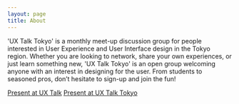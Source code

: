 ```yaml
---
layout: page
title: About
---
```


'UX Talk Tokyo' is a monthly meet-up discussion group for people interested in User Experience and User Interface design in the Tokyo region. Whether you are looking to network, share your own experiences, or just learn something new, 'UX Talk Tokyo' is an open group welcoming anyone with an interest in designing for the user. From students to seasoned pros, don’t hesitate to sign-up and join the fun!

[Present at UX Talk](/_pages/present)
[Present at UX Talk Tokyo](/docs/_pages/present.md)